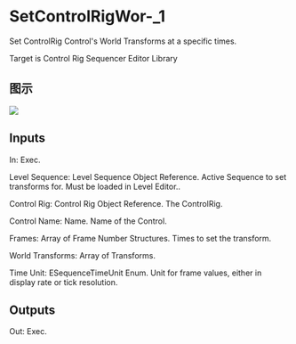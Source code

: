 # SetControlRigWor-_1

Set ControlRig Control's World Transforms at a specific times.

Target is Control Rig Sequencer Editor Library

## 图示

![]($-20221218-18531259.png)

## Inputs

In: Exec.

Level Sequence: Level Sequence Object Reference. Active Sequence to set transforms for. Must be loaded in Level Editor..

Control Rig: Control Rig Object Reference. The ControlRig.

Control Name: Name. Name of the Control.

Frames: Array of Frame Number Structures. Times to set the transform.

World Transforms: Array of Transforms.

Time Unit: ESequenceTimeUnit Enum. Unit for frame values, either in display rate or tick resolution.  

## Outputs

Out: Exec.

